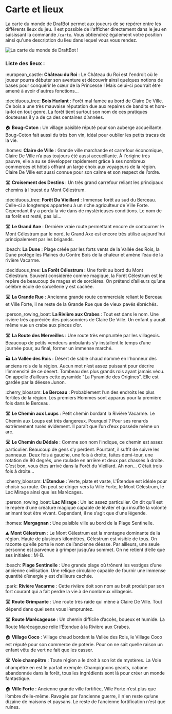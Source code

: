 # Carte et lieux

La carte du monde de DrafBot permet aux joueurs de se repérer entre les différents lieux du jeu. Il est possible de l'afficher directement dans le jeu en saisissant la commande `/carte`. Vous obtiendrez également votre position ainsi qu'une description du lieu dans lequel vous vous rendez.

![La carte du monde de DraftBot !](../.gitbook/assets/6\_29\_map.jpg)

### Liste des lieux :

:european\_castle: **Château du Roi** : Le Château du Roi est l'endroit où le joueur pourra débuter son aventure et découvrir ainsi quelques notions de bases pour conquérir le cœur de la Princesse ! Mais celui-ci pourrait être amené à avoir d'autres fonctions...

:deciduous\_tree: **Bois Hurlant** : Forêt mal famée au bord de Claire De Ville. Ce bois a une très mauvaise réputation due aux repaires de bandits et hors-la-loi en tout genre. La forêt tient surtout son nom de ces pratiques douteuses il y a de ça des centaines d’années.

:house: **Boug-Coton** : Un village paisible réputé pour son auberge accueillante. Boug-Coton fait aussi du très bon vin, idéal pour oublier les petits tracas de la vie.

:homes: **Claire de Ville** : Grande ville marchande et carrefour économique, Claire De Ville n’a pas toujours été aussi accueillante. À l'origine très pauvre, elle a su se développer rapidement grâce à ses nombreux commerces et hôtels offrant un large choix aux voyageurs de la région. Claire De Ville est aussi connue pour son calme et son respect de l’ordre.

:motorway: **Croisement des Destins** : Un très grand carrefour reliant les principaux chemins à l'ouest du Mont Célestrum.

:deciduous\_tree: **Forêt Du Vieillard** : Immense forêt au sud du Berceau. Celle-ci a longtemps appartenu à un riche agriculteur de Ville Forte. Cependant il y a perdu la vie dans de mystérieuses conditions. Le nom de sa forêt est resté, pas lui…

:motorway: **Le Grand Axe** : Dernière vraie route permettant encore de contourner le Mont Célestrum par le nord, le Grand Axe est encore très utilisé aujourd’hui principalement par les brigands.

:beach: **La Dune** : Plage créée par les forts vents de la Vallée des Rois, la Dune protège les Plaines du Contre Bois de la chaleur et amène l’eau de la rivière Vacarme.

:deciduous\_tree: **La Forêt Célestrum :** Une forêt au bord du Mont Célestrum. Souvent considérée comme magique, la Forêt Célestrum est le repère de beaucoup de mages et de sorcières. On prétend d’ailleurs qu’une célèbre école de sorcellerie y est cachée.

:motorway: **La Grande Rue** : Ancienne grande route commerciale reliant le Berceau et Ville Forte, il ne reste de la Grande Rue que de vieux pavés ébréchés.

:person\_rowing\_boat: **La Rivière aux Crabes** : Tout est dans le nom. Une rivière très appréciée des poissonniers de Claire De Ville. Un enfant y aurait même vue un crabe aux pinces d’or.

:motorway: **La Route des Merveilles** : Une route très empruntée par les villageois. Beaucoup de petits vendeurs ambulants s’y installent le temps d’une journée pour, au final, former un immense marché.

:desert: **La Vallée des Rois** : Désert de sable chaud nommé en l'honneur des anciens rois de la région. Aucun mot n’est assez puissant pour décrire l’immensité de ce désert. Tombeau des plus grands rois ayant jamais vécu. On appelle d’ailleurs cette pyramide "La Pyramide des Origines". Elle est gardée par la déesse Junon.

:cherry\_blossom: **Le Berceau** : Probablement l’un des endroits les plus fertiles de la région. Les premiers Hommes sont apparus pour la première fois dans le Berceau.

:motorway: **Le Chemin aux Loups** : Petit chemin bordant la Rivière Vacarme. Le Chemin aux Loups est très dangereux. Pourquoi ? Pour ses renards extrêmement rusés évidement. Il paraît que l’un d’eux possède même un arc.

:motorway: **Le Chemin du Dédale** : Comme son nom l’indique, ce chemin est assez particulier. Beaucoup de gens s’y perdent. Pourtant, il suffit de suivre les panneaux. Deux fois à gauche, une fois à droite, faites demi-tour, une rotation de 80 degrés, une roulade en arrière et deux pas chassés à droite. C’est bon, vous êtes arrivé dans la Forêt du Vieillard. Ah non... C’était trois fois à droite…

:cherry\_blossom: **L’Étendue** : Verte, plate et vaste, L'Étendue est idéale pour choisir sa route. On peut se diriger vers la Ville Forte, le Mont Célestrum, le Lac Mirage ainsi que les Marécages.

:person\_rowing\_boat: **Lac Mirage** : Un lac assez particulier. On dit qu’il est le repère d’une créature magique capable de léviter et qui insuffle la volonté animant tout être vivant. Cependant, il ne s’agit que d’une légende.

:homes: **Mergagnan :** Une paisible ville au bord de la Plage Sentinelle.

:mountain: **Mont Célestrum** : Le Mont Célestrum est la montagne dominante de la région. Haute de plusieurs kilomètres, Célestrum est visible de tous. On raconte qu’elle porte le nom de l’ancienne déesse. Par ailleurs, une seule personne est parvenue à grimper jusqu’au sommet. On ne retient d’elle que ses initiales : M-B.

:beach: **Plage Sentinelle** : Une grande plage où trônent les vestiges d’une ancienne civilisation. Une relique circulaire capable de fournir une immense quantité d’énergie y est d’ailleurs cachée.

:park: **Rivière Vacarme** : Cette rivière doit son nom au bruit produit par son fort courant qui a fait perdre la vie à de nombreux villageois.

:motorway: **Route Grimpante** : Une route très raide qui mène à Claire De Ville. Tout dépend dans quel sens vous l’empruntez.

:motorway: **Route Marécageuse** : Un chemin difficile d’accès, boueux et humide. La Route Marécageuse relie l’Étendue à la Rivière aux Crabes.

:house: **Village Coco** : Village chaud bordant la Vallée des Rois, le Village Coco est réputé pour son commerce de poterie. Pour on ne sait quelle raison un enfant vêtu de vert ne fait que les casser.

:motorway: **Voie champêtre** : Toute région a le droit à son lot de mystères. La Voie champêtre en est le parfait exemple. Champignons géants, cabane abandonnée dans la forêt, tous les ingrédients sont là pour créer un monde fantastique.

:house: **Ville Forte** : Ancienne grande ville fortifiée, Ville Forte n’est plus que l’ombre d’elle-même. Ravagée par l’ancienne guerre, il n'en reste qu’une dizaine de maisons et paysans. Le reste de l’ancienne fortification n’est que ruines.
